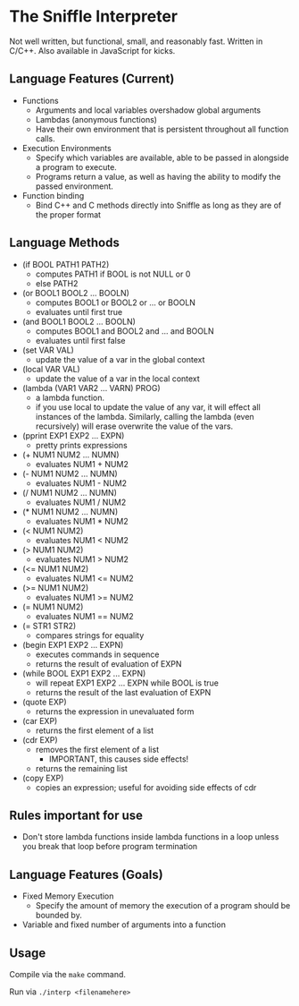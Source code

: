 # The Sniffle Interpreter

Not well written, but functional, small, and reasonably fast. Written in C/C++. Also available in JavaScript for kicks.

## Language Features (Current)

- Functions
  - Arguments and local variables overshadow global arguments
  - Lambdas (anonymous functions)
  - Have their own environment that is persistent throughout all function calls.
- Execution Environments
  - Specify which variables are available, able to be passed in alongside a program to execute.
  - Programs return a value, as well as having the ability to modify the passed environment.
- Function binding
  - Bind C++ and C methods directly into Sniffle as long as they are of the proper format

## Language Methods

- (if BOOL PATH1 PATH2)
  - computes PATH1 if BOOL is not NULL or 0
  - else PATH2
- (or BOOL1 BOOL2 ... BOOLN)
  - computes BOOL1 or BOOL2 or ... or BOOLN
  - evaluates until first true
- (and BOOL1 BOOL2 ... BOOLN)
  - computes BOOL1 and BOOL2 and ... and BOOLN
  - evaluates until first false
- (set VAR VAL)
  - update the value of a var in the global context
- (local VAR VAL)
  - update the value of a var in the local context
- (lambda (VAR1 VAR2 ... VARN) PROG)
  - a lambda function.
  - if you use local to update the value of
    any var, it will effect all instances of
    the lambda. Similarly, calling the lambda
    (even recursively) will erase overwrite the value
    of the vars.
- (pprint EXP1 EXP2 ... EXPN)
  - pretty prints expressions
- (+ NUM1 NUM2 ... NUMN)
  - evaluates NUM1 + NUM2
- (- NUM1 NUM2 ... NUMN)
  - evaluates NUM1 - NUM2
- (/ NUM1 NUM2 ... NUMN)
  - evaluates NUM1 / NUM2
- (* NUM1 NUM2 ... NUMN)
  - evaluates NUM1 * NUM2
- (< NUM1 NUM2)
  - evaluates NUM1 < NUM2
- (> NUM1 NUM2)
  - evaluates NUM1 > NUM2
- (<= NUM1 NUM2)
  - evaluates NUM1 <= NUM2
- (>= NUM1 NUM2)
  - evaluates NUM1 >= NUM2
- (= NUM1 NUM2)
  - evaluates NUM1 == NUM2
- (= STR1 STR2)
  - compares strings for equality
- (begin EXP1 EXP2 ... EXPN)
  - executes commands in sequence
  - returns the result of evaluation of EXPN
- (while BOOL EXP1 EXP2 ... EXPN)
  - will repeat EXP1 EXP2 ... EXPN while BOOL is true
  - returns the result of the last evaluation of EXPN
- (quote EXP)
  - returns the expression in unevaluated form
- (car EXP)
  - returns the first element of a list
- (cdr EXP)
  - removes the first element of a list
    - IMPORTANT, this causes side effects!
  - returns the remaining list
- (copy EXP)
  - copies an expression; useful for avoiding side effects of cdr

## Rules important for use

- Don't store lambda functions inside lambda
  functions in a loop unless you break that loop before
  program termination

## Language Features (Goals)

- Fixed Memory Execution
  - Specify the amount of memory the execution of a program should be bounded by.
- Variable and fixed number of arguments into a function

## Usage

Compile via the ```make``` command.

Run via ```./interp <filenamehere>```

